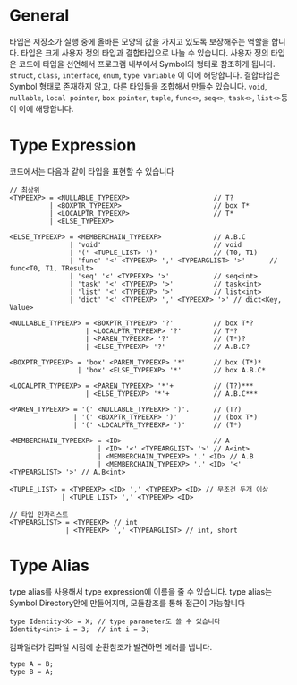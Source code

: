 # General
타입은 저장소가 실행 중에 올바른 모양의 값을 가지고 있도록 보장해주는 역할을 합니다. 타입은 크게 사용자 정의 타입과 결합타입으로 나눌 수 있습니다. 사용자 정의 타입은 코드에 타입을 선언해서 프로그램 내부에서 Symbol의 형태로 참조하게 됩니다. `struct`, `class`, `interface`, `enum`, `type variable` 이 이에 해당합니다. 결합타입은 Symbol 형태로 존재하지 않고, 다른 타입들을 조합해서 만들수 있습니다. `void`, `nullable`, `local pointer`, `box pointer`, `tuple`, `func<>`, `seq<>`, `task<>`, `list<>`등이 이에 해당합니다. 
# Type Expression

코드에서는 다음과 같이 타입을 표현할 수 있습니다
```
// 최상위
<TYPEEXP> = <NULLABLE_TYPEEXP>                     // T? 
          | <BOXPTR_TYPEEXP>                       // box T* 
          | <LOCALPTR_TYPEEXP>                     // T*
          | <ELSE_TYPEEXP>

<ELSE_TYPEEXP> = <MEMBERCHAIN_TYPEEXP>             // A.B.C
               | 'void'                            // void
               | '(' <TUPLE_LIST> ')'              // (T0, T1)
               | 'func' '<' <TYPEEXP> ',' <TYPEARGLIST> '>'      // func<T0, T1, TResult>
               | 'seq' '<' <TYPEEXP> '>'           // seq<int>
               | 'task' '<' <TYPEEXP> '>'          // task<int>
               | 'list' '<' <TYPEEXP> '>'          // list<int>
               | 'dict' '<' <TYPEEXP> ',' <TYPEEXP> '>' // dict<Key, Value>

<NULLABLE_TYPEEXP> = <BOXPTR_TYPEEXP> '?'          // box T*?
                   | <LOCALPTR_TYPEEXP> '?'        // T*?
                   | <PAREN_TYPEEXP> '?'           // (T*)?
                   | <ELSE_TYPEEXP> '?'            // A.B.C?

<BOXPTR_TYPEEXP> = 'box' <PAREN_TYPEEXP> '*'       // box (T*)*
                 | 'box' <ELSE_TYPEEXP> '*'        // box A.B.C*

<LOCALPTR_TYPEEXP> = <PAREN_TYPEEXP> '*'+          // (T?)***
                   | <ELSE_TYPEEXP> '*'+           // A.B.C***

<PAREN_TYPEEXP> = '(' <NULLABLE_TYPEEXP> ')'.      // (T?)
                | '(' <BOXPTR_TYPEEXP> ')'         // (box T*)
                | '(' <LOCALPTR_TYPEEXP> ')'       // (T*)

<MEMBERCHAIN_TYPEEXP> = <ID>                       // A
                      | <ID> '<' <TYPEARGLIST> '>' // A<int>
                      | <MEMBERCHAIN_TYPEEXP> '.' <ID> // A.B
                      | <MEMBERCHAIN_TYPEEXP> '.' <ID> '<' <TYPEARGLIST> '>' // A.B<int>

<TUPLE_LIST> = <TYPEEXP> <ID> ',' <TYPEEXP> <ID> // 무조건 두개 이상
             | <TUPLE_LIST> ',' <TYPEEXP> <ID>
                      
// 타입 인자리스트
<TYPEARGLIST> = <TYPEEXP> // int
              | <TYPEEXP> ',' <TYPEARGLIST> // int, short

```

# Type Alias
type alias를 사용해서 type expression에 이름을 줄 수 있습니다.
type alias는 Symbol Directory안에 만들어지며, 모듈참조를 통해 접근이 가능합니다

```
type Identity<X> = X; // type parameter도 쓸 수 있습니다
Identity<int> i = 3;  // int i = 3;

```

컴파일러가 컴파일 시점에 순환참조가 발견하면 에러를 냅니다.
```
type A = B;
type B = A;
```


